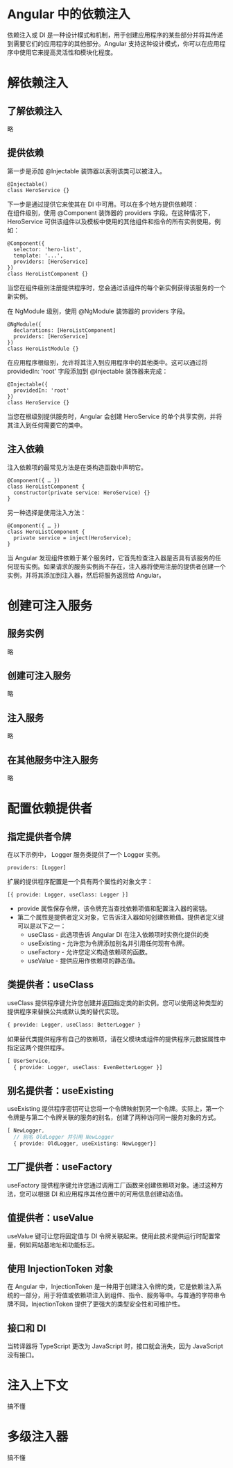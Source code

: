 # Angular 中的依赖注入
依赖注入或 DI 是一种设计模式和机制，用于创建应用程序的某些部分并将其传递到需要它们的应用程序的其他部分。Angular 支持这种设计模式，你可以在应用程序中使用它来提高灵活性和模块化程度。

# 解依赖注入
## 了解依赖注入
略

## 提供依赖
第一步是添加 @Injectable 装饰器以表明该类可以被注入。
```
@Injectable()
class HeroService {}
```

下一步是通过提供它来使其在 DI 中可用。可以在多个地方提供依赖项：  
在组件级别，使用 @Component 装饰器的 providers 字段。在这种情况下， HeroService 可供该组件以及模板中使用的其他组件和指令的所有实例使用。例如：
```
@Component({
  selector: 'hero-list',
  template: '...',
  providers: [HeroService]
})
class HeroListComponent {}
```
当您在组件级别注册提供程序时，您会通过该组件的每个新实例获得该服务的一个新实例。

在 NgModule 级别，使用 @NgModule 装饰器的 providers 字段。
```
@NgModule({
  declarations: [HeroListComponent]
  providers: [HeroService]
})
class HeroListModule {}
```

在应用程序根级别，允许将其注入到应用程序中的其他类中。这可以通过将 providedIn: 'root' 字段添加到 @Injectable 装饰器来完成：
```
@Injectable({
  providedIn: 'root'
})
class HeroService {}
```
当您在根级别提供服务时，Angular 会创建 HeroService 的单个共享实例，并将其注入到任何需要它的类中。

## 注入依赖
注入依赖项的最常见方法是在类构造函数中声明它。
```
@Component({ … })
class HeroListComponent {
  constructor(private service: HeroService) {}
}
```

另一种选择是使用注入方法：
```
@Component({ … })
class HeroListComponent {
  private service = inject(HeroService);
}
```

当 Angular 发现组件依赖于某个服务时，它首先检查注入器是否具有该服务的任何现有实例。如果请求的服务实例尚不存在，注入器将使用注册的提供者创建一个实例，并将其添加到注入器，然后将服务返回给 Angular。

# 创建可注入服务
## 服务实例
略

## 创建可注入服务
略

## 注入服务
略

## 在其他服务中注入服务
略

# 配置依赖提供者
## 指定提供者令牌
在以下示例中， Logger 服务类提供了一个 Logger 实例。
```
providers: [Logger]
```

扩展的提供程序配置是一个具有两个属性的对象文字：
```
[{ provide: Logger, useClass: Logger }]
```
* provide 属性保存令牌，该令牌充当查找依赖项值和配置注入器的密钥。
* 第二个属性是提供者定义对象，它告诉注入器如何创建依赖值。提供者定义键可以是以下之一：
  * useClass - 此选项告诉 Angular DI 在注入依赖项时实例化提供的类
  * useExisting - 允许您为令牌添加别名并引用任何现有令牌。
  * useFactory - 允许您定义构造依赖项的函数。
  * useValue - 提供应用作依赖项的静态值。

## 类提供者：useClass
useClass 提供程序键允许您创建并返回指定类的新实例。您可以使用这种类型的提供程序来替换公共或默认类的替代实现。
```ts
{ provide: Logger, useClass: BetterLogger }
```
如果替代类提供程序有自己的依赖项，请在父模块或组件的提供程序元数据属性中指定这两个提供程序。
```ts
[ UserService,
  { provide: Logger, useClass: EvenBetterLogger }]
```

## 别名提供者：useExisting
useExisting 提供程序密钥可让您将一个令牌映射到另一个令牌。实际上，第一个令牌是与第二个令牌关联的服务的别名，创建了两种访问同一服务对象的方式。
```ts
[ NewLogger,
  // 别名 OldLogger 并引用 NewLogger
  { provide: OldLogger, useExisting: NewLogger}]
```

## 工厂提供者：useFactory
useFactory 提供程序键允许您通过调用工厂函数来创建依赖项对象。通过这种方法，您可以根据 DI 和应用程序其他位置中的可用信息创建动态值。

## 值提供者：useValue
useValue 键可让您将固定值与 DI 令牌关联起来。使用此技术提供运行时配置常量，例如网站基地址和功能标志。

## 使用 InjectionToken 对象
在 Angular 中，InjectionToken 是一种用于创建注入令牌的类，它是依赖注入系统的一部分，用于将值或依赖项注入到组件、指令、服务等中。与普通的字符串令牌不同，InjectionToken 提供了更强大的类型安全性和可维护性。

## 接口和 DI
当转译器将 TypeScript 更改为 JavaScript 时，接口就会消失，因为 JavaScript 没有接口。

# 注入上下文
搞不懂

# 多级注入器
搞不懂